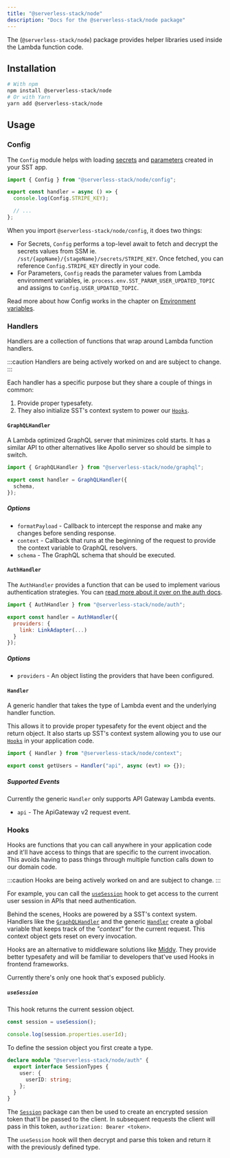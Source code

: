 ```yaml
---
title: "@serverless-stack/node"
description: "Docs for the @serverless-stack/node package"
---
```


The (`@serverless-stack/node`) package provides helper libraries used inside the Lambda function code.

## Installation

```bash
# With npm
npm install @serverless-stack/node
# Or with Yarn
yarn add @serverless-stack/node
```

## Usage

### Config

The `Config` module helps with loading [secrets](../constructs/Secret.md) and [parameters](../constructs/Parameter.md) created in your SST app.

```ts
import { Config } from "@serverless-stack/node/config";

export const handler = async () => {
  console.log(Config.STRIPE_KEY);

  // ...
};
```

When you import `@serverless-stack/node/config`, it does two things:

- For Secrets, `Config` performs a top-level await to fetch and decrypt the secrets values from SSM ie. `/sst/{appName}/{stageName}/secrets/STRIPE_KEY`. Once fetched, you can reference `Config.STRIPE_KEY` directly in your code.
- For Parameters, `Config` reads the parameter values from Lambda environment variables, ie. `process.env.SST_PARAM_USER_UPDATED_TOPIC` and assigns to `Config.USER_UPDATED_TOPIC`.

Read more about how Config works in the chapter on [Environment variables](../environment-variables.md).

### Handlers

Handlers are a collection of functions that wrap around Lambda function handlers.

:::caution
Handlers are being actively worked on and are subject to change.
:::

Each handler has a specific purpose but they share a couple of things in common:

1. Provide proper typesafety.
2. They also initialize SST's context system to power our [`Hooks`](#hooks).

#### `GraphQLHandler`

A Lambda optimized GraphQL server that minimizes cold starts. It has a similar API to other alternatives like Apollo server so should be simple to switch.

```js
import { GraphQLHandler } from "@serverless-stack/node/graphql";

export const handler = GraphQLHandler({
  schema,
});
```

##### Options

- `formatPayload` - Callback to intercept the response and make any changes before sending response.
- `context` - Callback that runs at the beginning of the request to provide the context variable to GraphQL resolvers.
- `schema` - The GraphQL schema that should be executed.

#### `AuthHandler`

The `AuthHandler` provides a function that can be used to implement various authentication strategies. You can [read more about it over on the auth docs](../auth.md).

```js
import { AuthHandler } from "@serverless-stack/node/auth";

export const handler = AuthHandler({
  providers: {
    link: LinkAdapter(...)
  }
});
```

##### Options

- `providers` - An object listing the providers that have been configured.

#### `Handler`

A generic handler that takes the type of Lambda event and the underlying handler function.

This allows it to provide proper typesafety for the event object and the return object. It also starts up SST's context system allowing you to use our [`Hooks`](#hooks) in your application code.

```js
import { Handler } from "@serverless-stack/node/context";

export const getUsers = Handler("api", async (evt) => {});
```

##### Supported Events

Currently the generic `Handler` only supports API Gateway Lambda events.

- `api` - The ApiGateway v2 request event.

### Hooks

Hooks are functions that you can call anywhere in your application code and it'll have access to things that are specific to the current invocation. This avoids having to pass things through multiple function calls down to our domain code.

:::caution
Hooks are being actively worked on and are subject to change.
:::

For example, you can call the [`useSession`](#usesession) hook to get access to the current user session in APIs that need authentication.

Behind the scenes, Hooks are powered by a SST's context system. Handlers like the [`GraphQLHandler`](#graphqlhandler) and the generic [`Handler`](#handler) create a global variable that keeps track of the _"context"_ for the current request. This context object gets reset on every invocation.

Hooks are an alternative to middleware solutions like [Middy](https://middy.js.org). They provide better typesafety and will be familiar to developers that've used Hooks in frontend frameworks.

Currently there's only one hook that's exposed publicly.

##### `useSession`

This hook returns the current session object.

```ts
const session = useSession();

console.log(session.properties.userId);
```

To define the session object you first create a type.

```ts
declare module "@serverless-stack/node/auth" {
  export interface SessionTypes {
    user: {
      userID: string;
    };
  }
}
```

The [`Session`](../auth.md#session) package can then be used to create an encrypted session token that'll be passed to the client. In subsequent requests the client will pass in this token, `authorization: Bearer <token>`.

The `useSession` hook will then decrypt and parse this token and return it with the previously defined type.
